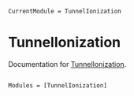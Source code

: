 ```@meta
CurrentModule = TunnelIonization
```

# TunnelIonization

Documentation for [TunnelIonization](https://github.com/HaneWall/TunnelIonization.jl).

```@index
```

```@autodocs
Modules = [TunnelIonization]
```
